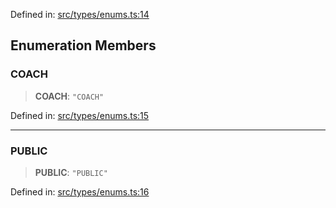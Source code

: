 Defined in: [src/types/enums.ts:14](https://github.com/bhavjitChauhan/khan-api/blob/67d30ab4498111952301bcaddbef9a132bf75105/src/types/enums.ts#L14)

## Enumeration Members

### COACH

> **COACH**: `"COACH"`

Defined in: [src/types/enums.ts:15](https://github.com/bhavjitChauhan/khan-api/blob/67d30ab4498111952301bcaddbef9a132bf75105/src/types/enums.ts#L15)

***

### PUBLIC

> **PUBLIC**: `"PUBLIC"`

Defined in: [src/types/enums.ts:16](https://github.com/bhavjitChauhan/khan-api/blob/67d30ab4498111952301bcaddbef9a132bf75105/src/types/enums.ts#L16)
